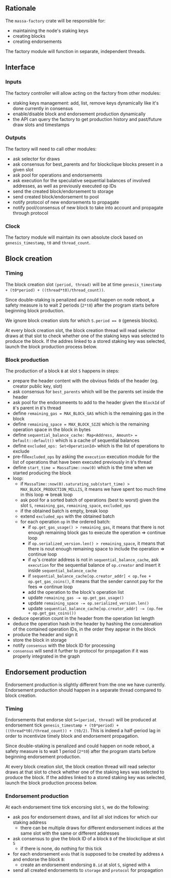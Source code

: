 ## Rationale

The `massa-factory` crate will be responsible for:
* maintaining the node's staking keys
* creating blocks
* creating endorsements

The factory module will function in separate, independent threads.

## Interface

### Inputs

The factory controller will allow acting on the factory from other modules:
* staking keys management: add, list, remove keys dynamically like it's done currently in consensus
* enable/disable block and endorsement production dynamically
* the API can query the factory to get production history and past/future draw slots and timestamps

### Outputs

The factory will need to call other modules:
* ask selector for draws
* ask consensus for best_parents and for blockclique blocks present in a given slot
* ask pool for operations and endorsements
* ask execution for the speculative sequential balances of involved addresses, as well as previously executed op IDs
* send the created block/endorsement to storage
* send created block/endorsement to pool
* notify protocol of new endorsements to propagate
* notify pool/consensus of new block to take into account and propagate through protocol

### Clock

The factory module will maintain its own absolute clock based on `genesis_timestamp`, `t0` and `thread_count`.

## Block creation

### Timing

The block creation slot `(period, thread)` will be at time `genesis_timestamp + (t0*period) + ((thread*t0)/thread_count))`.

Since double-staking is penalized and could happen on node reboot, a safety measure is to wait 2 periods (`2*t0`) after the program starts before beginning block production.

We ignore block creation slots for which `S.period == 0` (genesis blocks).

At every block creation slot, the block creation thread will read selector draws at that slot to check whether one of the staking keys was selected to produce the block.
If the addres linked to a stored staking key was selected, launch the block production process below.

### Block production

The production of a block `B` at slot `S` happens in steps:
* prepare the header content with the obvious fields of the header (eg. creator public key, slot)
* ask consensus for `best_parents` which will be the parents set inside the header
* ask pool for the endorsmeents to add to the header given the `BlockId` of `B`'s parent in `B`'s thread
* define `remaining_gas = MAX_BLOCk_GAS`  which is the remaining gas in the block
* define `remaining_space = MAX_BLOCK_SIZE` which is the remaining operation space in the block in bytes
* define `sequential_balance_cache: Map<Address, Amount> = Default::default()` which is a cache of sequential balances
* define `excluded_ops: Set<OperationId>` which is the list of operations to exclude
* pre-fill`excluded_ops` by asking the `execution` execution module for the list of operations that have been executed previously in `B`'s thread
* define `start_time = MassaTime::now(0)` which is the time when we started producing the block
* loop:
  * if `MassaTime::now(0).saturating_sub(start_time) > MAX_BLOCK_PRODUCTION_MILLIS`, it means we have spent too much time in this loop => break loop
  * ask pool for a sorted batch of operations (best to worst) given the slot `S`, `remaining_gas`, `remaining_space`, `excluded_ops`
  * if the obtained batch is empty, break loop
  * extend `excluded_ops` with the obtained batch
  * for each operation `op` in the ordered batch:
    * if `op.get_gas_usage() > remaining_gas`, it means that there is not enough remaining block gas to execute the operation => continue loop
    * if `op.serialized_version.len() > remaining_space`, it means that there is nout enough remaining space to include the operation => continue loop
    * if `op`'s creator address is not in `sequential_balance_cache`, ask `execution` for the sequential balance of `op.creator` and insert it inside `sequential_balance_cache`
    * if `sequential_balance_cache[op.creator_addr] < op.fee + op.get_gas_coins()`, it means that the sender cannot pay for the fees => continue loop
    * add the operation to the block's operation list
    * update `remaining_gas -= op.get_gas_usage()`
    * update `remaining_space -= op.serialized_version.len()`
    * update `sequential_balance_cache[op.creator_addr] -= (op.fee + op.get_gas_coins())`
* deduce operation count in the header from the operation list length
* deduce the operation hash in the header by hashing the concatenation of the contained operation IDs, in the order they appear in the block
* produce the header and sign it
* store the block in storage
* notify `consensus` with the block ID for processing
* `consensus` will send it further to protocol for propagation if it was properly integrated in the graph

## Endorsement production

Endorsement production is slightly different from the one we have currently.
Endorsement production should happen in a separate thread compared to block creation.

### Timing


Endorsements that endorse slot `S=(period, thread)` will be produced at endorsement tick `genesis_timestamp + (t0*period) + ((thread*t0)/thread_count)) + (t0/2)`.
This is indeed a half-period lag in order to incentivize timely block and endorsement propagation.

Since double-staking is penalized and could happen on node reboot, a safety measure is to wait 1 period (`2*t0`) after the program starts before beginning endorsement production.

At every block creation slot, the block creation thread will read selector draws at that slot to check whether one of the staking keys was selected to produce the block.
If the addres linked to a stored staking key was selected, launch the block production process below.


### Endorsement production

At each endorsement time tick encorsing slot `S`, we do the following:
* ask pos for endorsement draws, and list all slot indices for which our staking address
  * there can be multiple draws for different endorsement indices at the same slot with the same or different addresses 
* ask consensus to give the block ID of a block `B` of the blockclique at slot `S`
  * if there is none, do nothing for this tick
* for each endorsement `endo` that is supposed to be created by address `A` and endorse the block `B`:
  * create an endorsement endorsing `B.id` at slot `S`, signed with `A`
* send all created endorsements to `storage` and `protocol` for propagation

